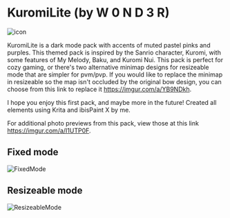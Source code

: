 # KuromiLite (by W 0 N D 3 R)

![icon](https://i.imgur.com/jntQE8y.png)

KuromiLite is a dark mode pack with accents of muted pastel pinks and purples. This themed pack is inspired by the Sanrio character, Kuromi, with some features of My Melody, Baku, and Kuromi Nui. This pack is perfect for cozy gaming, or there's two alternative minimap designs for resizeable mode that are simpler for pvm/pvp. If you would like to replace the minimap in resizeable so the map isn't occluded by the original bow design, you can choose from this link to replace it https://imgur.com/a/YB9NDkh.

I hope you enjoy this first pack, and maybe more in the future!
Created all elements using Krita and ibisPaint X by me.

For additional photo previews from this pack, view those at this link https://imgur.com/a/I1UTP0F.

## Fixed mode
![FixedMode](https://i.imgur.com/jPTcmhj.png)

## Resizeable mode
![ResizeableMode](https://i.imgur.com/jd28ZDa.png)
